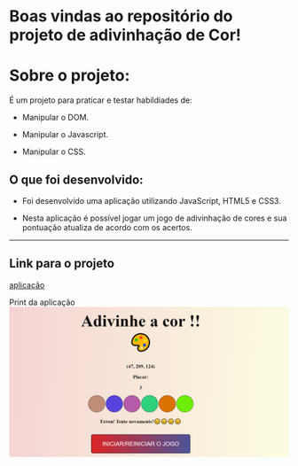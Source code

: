 # Boas vindas ao repositório do projeto de adivinhação de Cor!

# Sobre o projeto:

É um projeto para praticar e testar habildiades de:
- Manipular o DOM.

- Manipular o Javascript.

- Manipular o CSS.



## O que foi desenvolvido:

- Foi desenvolvido uma aplicação utilizando JavaScript, HTML5 e CSS3.

- Nesta aplicação é possível jogar um jogo de adivinhação de cores e sua pontuação atualiza de acordo com os acertos.

---
## Link para o projeto
[aplicação](https://jenifergs.github.io/project-color-guess/)

Print da aplicação 
![print-adivinhe-a-cor](assets/print-adivinhe-a-cor.png)
